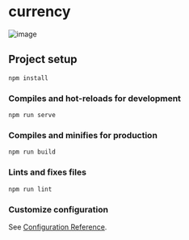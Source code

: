 # currency

![image](https://user-images.githubusercontent.com/46444941/116805772-014ae500-aaff-11eb-84f7-78d4630a8dd2.png)

## Project setup
```
npm install
```

### Compiles and hot-reloads for development
```
npm run serve
```

### Compiles and minifies for production
```
npm run build
```

### Lints and fixes files
```
npm run lint
```

### Customize configuration
See [Configuration Reference](https://cli.vuejs.org/config/).
